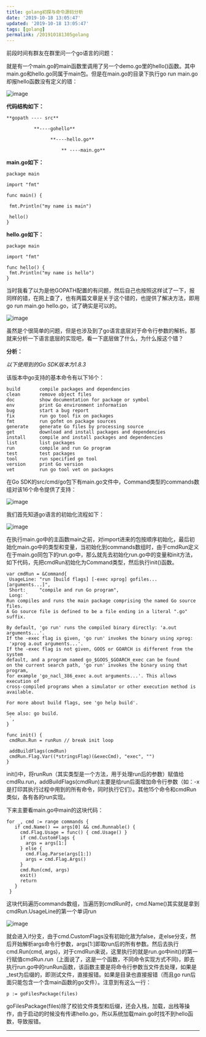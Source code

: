 ```yaml
---
title: golang初探与命令源码分析
date: '2019-10-18 13:05:47'
updated: '2019-10-18 13:05:47'
tags: [golang]
permalink: /201910181305golang
---
```

前段时间有群友在群里问一个go语言的问题：

就是有一个main.go的main函数里调用了另一个demo.go里的hello()函数。其中main.go和hello.go同属于main包。但是在main.go的目录下执行go run main.go却报hello函数没有定义的错：

![image](https://cdn.jsdelivr.net/gh/smallersoup/jsDelivr-cdn@main/blog/article/csdnimg/20191018005423929.png)

**代码结构如下：**
```shell
**gopath ---- src**

          **----gohello** 

                **----hello.go** 

                    ** ----main.go**
```

**main.go如下：**

```
package main

import "fmt"

func main() {

 fmt.Println("my name is main")

 hello()
}

```

**hello.go如下：**

```
package main

import "fmt"

func hello() {
 fmt.Println("my name is hello")
}
```

当时我看了以为是他GOPATH配置的有问题，然后自己也按照这样试了一下，报同样的错，在网上查了，也有两篇文章是关于这个错的，也提供了解决方法，即用go run main.go hello.go，试了确实是可以的。

![image](https://cdn.jsdelivr.net/gh/smallersoup/jsDelivr-cdn@main/blog/article/csdnimg/20191018005424163.png)

虽然是个很简单的问题，但是也涉及到了go语言底层对于命令行参数的解析。那就来分析一下语言底层的实现吧，看一下底层做了什么，为什么报这个错？

**分析：**

*以下使用到的Go SDK版本为1.8.3*

该版本中go支持的基本命令有以下16个：

```
build       compile packages and dependencies
clean       remove object files
doc         show documentation for package or symbol
env         print Go environment information
bug         start a bug report
fix         run go tool fix on packages
fmt         run gofmt on package sources
generate    generate Go files by processing source
get         download and install packages and dependencies
install     compile and install packages and dependencies
list        list packages
run         compile and run Go program
test        test packages
tool        run specified go tool
version     print Go version
vet         run go tool vet on packages
```

在Go SDK的src/cmd/go包下有main.go文件中，Command类型的commands数组对该16个命令提供了支持：

![image](https://cdn.jsdelivr.net/gh/smallersoup/jsDelivr-cdn@main/blog/article/csdnimg/20191018005424337.png)

我们首先知道go语言的初始化流程如下：

![image](https://cdn.jsdelivr.net/gh/smallersoup/jsDelivr-cdn@main/blog/article/csdnimg/20191018005424529.jpeg)

在执行main.go中的主函数main之前，对import进来的包按顺序初始化，最后初始化main.go中的类型和变量，当初始化到commands数组时，由于cmdRun定义在于main.go同包下的run.go中，那么就先去初始化run.go中的变量和init方法，如下代码，先把cmdRun初始化为Command类型，然后执行init()函数。

```
var cmdRun = &Command{
 UsageLine: "run [build flags] [-exec xprog] gofiles... [arguments...]",
 Short:     "compile and run Go program",
 Long: `
Run compiles and runs the main package comprising the named Go source files.
A Go source file is defined to be a file ending in a literal ".go" suffix.

By default, 'go run' runs the compiled binary directly: 'a.out arguments...'.
If the -exec flag is given, 'go run' invokes the binary using xprog:
 'xprog a.out arguments...'.
If the -exec flag is not given, GOOS or GOARCH is different from the system
default, and a program named go_$GOOS_$GOARCH_exec can be found
on the current search path, 'go run' invokes the binary using that program,
for example 'go_nacl_386_exec a.out arguments...'. This allows execution of
cross-compiled programs when a simulator or other execution method is
available.

For more about build flags, see 'go help build'.

See also: go build.
 `,
}

func init() {
 cmdRun.Run = runRun // break init loop

 addBuildFlags(cmdRun)
 cmdRun.Flag.Var((*stringsFlag)(&execCmd), "exec", "")
}
```

init()中，将runRun（其实类型是一个方法，用于处理run后的参数）赋值给cmdRu.run，addBuildFlags(cmdRun)主要是给run后面增加命令行参数（如：-x是打印其执行过程中用到的所有命令，同时执行它们）。其他15个命令和cmdRun类似，各有各的run实现。

下来主要看main.go中main的这块代码：

```
for _, cmd := range commands {
   if cmd.Name() == args[0] && cmd.Runnable() {
     cmd.Flag.Usage = func() { cmd.Usage() }
     if cmd.CustomFlags {
       args = args[1:]
     } else {
       cmd.Flag.Parse(args[1:])
       args = cmd.Flag.Args()
     }
     cmd.Run(cmd, args)
     exit()
     return
   }
 }
```

这块代码遍历commands数组，当遍历到cmdRun时，cmd.Name()其实就是拿到cmdRun.UsageLine的第一个单词run

![image](https://cdn.jsdelivr.net/gh/smallersoup/jsDelivr-cdn@main/blog/article/csdnimg/20191018005424838.png)

就会进入if分支，由于cmd.CustomFlags没有初始化故为false，走else分支，然后开始解析args命令行参数，args[1:]即取run后的所有参数。然后去执行cmd.Run(cmd, args)，对于cmdRun来说，这里执行的就是run.go中init()的第一行赋值cmdRun.run（上面说了，这是一个函数，不同命令实现方式不同)，即去执行run.go中的runRun函数，该函数主要是将命令行参数当文件去处理，如果是_test为后缀的，即测试文件，直接报错。如果是目录也直接报错（而且go run后面只能包含一个含main函数的go文件）。注意到有这么一行：

```
p := goFilesPackage(files)
```

goFilesPackage(files)除了校验文件类型和后缀，还会入栈，加载，出栈等操作，由于启动的时候没有传递hello.go，所以系统加载main.go时找不到hello函数，导致报错。

------------
